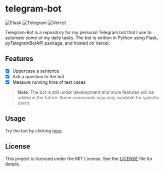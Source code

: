 # telegram-bot

![Flask](https://img.shields.io/badge/Flask-000000?style=for-the-badge&logo=flask&logoColor=white)
![Telegram](https://img.shields.io/badge/Telegram-2CA5E0?style=for-the-badge&logo=telegram&logoColor=white)
![Vercel](https://img.shields.io/badge/vercel-%23000000.svg?style=for-the-badge&logo=vercel&logoColor=white)

Telegram-Bot is a repository for my personal Telegram bot that I use to automate some of my daily tasks. The bot is written in Python using Flask, pyTelegramBotAPI package, and hosted on Vercel.

## Features

- [x] Uppercase a sentence
- [x] Ask a question to the bot
- [x] Measure running time of test cases

> **Note**: The bot is still under development and more features will be added in the future. Some commands may only available for specific users.

## Usage

Try the bot by clicking [here](https://t.me/putuwaw_bot).

## License

This project is licensed under the MIT License. See the [LICENSE](LICENSE) file for details.
